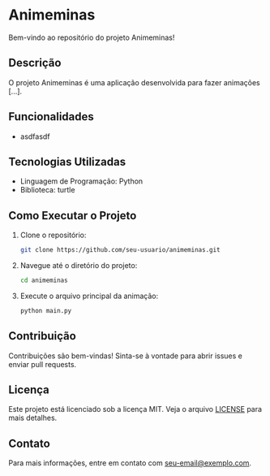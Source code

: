 # Animeminas

Bem-vindo ao repositório do projeto Animeminas!

## Descrição

O projeto Animeminas é uma aplicação desenvolvida para fazer animações [...].

## Funcionalidades

- asdfasdf

## Tecnologias Utilizadas

- Linguagem de Programação: Python
- Biblioteca: turtle

## Como Executar o Projeto

1. Clone o repositório:
    ```bash
    git clone https://github.com/seu-usuario/animeminas.git
    ```
2. Navegue até o diretório do projeto:
    ```bash
    cd animeminas
    ```

3. Execute o arquivo principal da animação:
    ```bash
    python main.py
    ```

## Contribuição

Contribuições são bem-vindas! Sinta-se à vontade para abrir issues e enviar pull requests.

## Licença

Este projeto está licenciado sob a licença MIT. Veja o arquivo [LICENSE](LICENSE) para mais detalhes.

## Contato

Para mais informações, entre em contato com [seu-email@exemplo.com](mailto:seu-email@exemplo.com).
